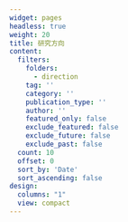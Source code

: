 ```yaml
---
widget: pages
headless: true
weight: 20
title: 研究方向
content:
  filters:
    folders:
      - direction
    tag: ''
    category: ''
    publication_type: ''
    author: ''
    featured_only: false
    exclude_featured: false
    exclude_future: false
    exclude_past: false
  count: 10
  offset: 0
  sort_by: 'Date'
  sort_ascending: false
design:
  columns: "1"
  view: compact
---
```

